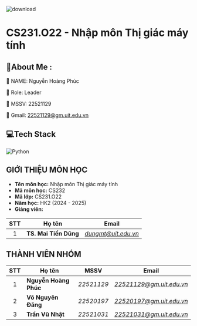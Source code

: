 ![download](https://github.com/LoylP/CS114.O21/assets/115894727/2eafc181-0eef-4fc9-b0ce-71b2c365b0b2)

# CS231.O22 - Nhập môn Thị giác máy tính


## 💫About Me :
👋 NAME: Nguyễn Hoàng Phúc  

👋 Role: Leader

👋 MSSV: 22521129

👋 Gmail: 22521129@gm.uit.edu.vn


## 💻Tech Stack
![Python](https://img.shields.io/badge/python-3670A0?style=for-the-badge&logo=python&logoColor=ffdd54) 



## GIỚI THIỆU MÔN HỌC
* **Tên môn học:** Nhập môn Thị giác máy tính
* **Mã môn học:** CS232
* **Mã lớp:** CS231.O22
* **Năm học:** HK2 (2024 - 2025)
* **Giảng viên:**
 
| STT | Họ tên | Email |
| :---: | --- | --- |
| 1 | **TS. Mai Tiến Dũng** | *dungmt@uit.edu.vn* |

## THÀNH VIÊN NHÓM
 
| STT | Họ tên | MSSV | Email |
| :---: | --- | --- | --- |
| 1 | **Nguyễn Hoàng Phúc** | *22521129* | *22521129@gm.uit.edu.vn* |
| 2 | **Võ Nguyên Đăng** | *22520197* | *22520197@gm.uit.edu.vn* |
| 3 | **Trần Vũ Nhật** | *22521031* | *22521031@gm.uit.edu.vn* |
